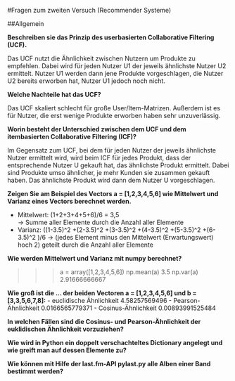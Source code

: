 #Fragen zum zweiten Versuch (Recommender Systeme)

##Allgemein

**Beschreiben sie das Prinzip des userbasierten Collaborative Filtering (UCF).**

Das UCF nutzt die Ähnlichkeit zwischen Nutzern um Produkte zu empfehlen. Dabei wird für jeden Nutzer U1 der jeweils ähnlichste Nutzer U2 ermittelt. Nutzer U1 werden dann jene Produkte vorgeschlagen, die Nutzer U2 bereits erworben hat, Nutzer U1 jedoch noch nicht. 

**Welche Nachteile hat das UCF?**

Das UCF skaliert schlecht für große User/Item-Matrizen.
Außerdem ist es für Nutzer, die erst wenige Produkte erworben haben sehr unzuverlässig.

**Worin besteht der Unterschied zwischen dem UCF und dem itembasierten Collaborative Filtering (ICF)?**

Im Gegensatz zum UCF, bei dem für jeden Nutzer der jeweils ähnlichste Nutzer ermittelt wird, wird beim ICF für jedes Produkt, dass der entsprechende Nutzer U gekauft hat, das ähnlichste Produkt ermittelt. Dabei sind Produkte umso ähnlicher, je mehr Kunden sie zusammen gekauft haben. Das ähnlichste Produkt wird dann dem Nutzer U vorgeschlagen. 

**Zeigen Sie am Beispiel des Vectors a = [1,2,3,4,5,6] wie Mittelwert und Varianz eines Vectors berechnet werden.**
- Mittelwert: 	(1+2+3+4+5+6)/6 = 3,5             
					-> Summe aller Elemente durch die Anzahl aller Elemente
- Varianz:	 	((1-3.5)^2 +(2-3.5)^2 +(3-3.5)^2 +(4-3.5)^2 +(5-3.5)^2 +(6-3.5)^2 )/6
					-> (jedes Element minus den Mittelwert (Erwartungswert) hoch 2) geteilt durch die Anzahl aller Elemente 

**Wie werden Mittelwert und Varianz mit numpy berechnet?**

>>> a = array([1,2,3,4,5,6])
>>> np.mean(a)
3.5
>>> np.var(a)
2.91666666667

**Wie groß ist die ... der beiden Vectoren a = [1,2,3,4,5,6] und b = [3,3,5,6,7,8]:**
	- euclidische Ähnlichkeit
	4.58257569496
	- Pearson-Ähnlichkeit
	0.0166565779371
	- Cosinus-Ähnlichkeit
	0.00893991525484

**In welchen Fällen sind die Cosinus- und Pearson-Ähnlichkeit der euklidischen Ähnlichkeit vorzuziehen?**

**Wie wird in Python ein doppelt verschachteltes Dictionary angelegt und wie greift man auf dessen Elemente zu?**

**Wie können mit Hilfe der last.fm-API pylast.py alle Alben einer Band bestimmt werden?**





